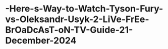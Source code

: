 # -Here-s-Way-to-Watch-Tyson-Fury-vs-Oleksandr-Usyk-2-LiVe-FrEe-BrOaDcAsT-oN-TV-Guide-21-December-2024